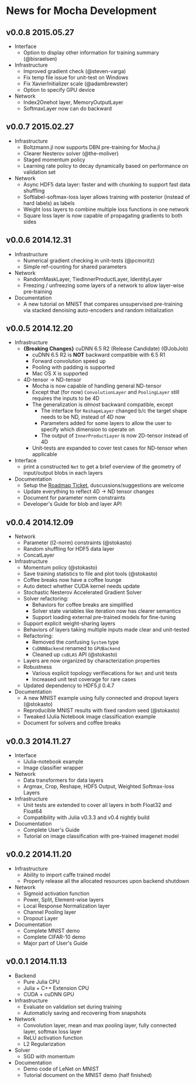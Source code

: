 # News for Mocha Development

## v0.0.8 2015.05.27

* Interface
  * Option to display other information for training summary (@bisraelsen)
* Infrastructure
  * Improved gradient check (@steven-varga)
  * Fix temp file issue for unit-test on Windows
  * Fix XavierInitializer scale (@adambrewster)
  * Option to specify GPU device
* Network
  * Index2Onehot layer, MemoryOutputLayer
  * SoftmaxLayer now can do backward

## v0.0.7 2015.02.27

* Infrastructure
  * Boltzmann.jl now supports DBN pre-training for Mocha.jl
  * Clearer Nesterov solver (@the-moliver)
  * Staged momentum policy
  * Learning rate policy to decay dynamically based on performance on validation set
* Network
  * Async HDF5 data layer: faster and with chunking to support fast data shuffling
  * Softlabel-softmax-loss layer allows training with posterior (instead of hard labels) as labels
  * Weight loss layers to combine multiple loss functions in one network
  * Square loss layer is now capable of propagating gradients to both sides

## v0.0.6 2014.12.31

* Infrastructure
  * Numerical gradient checking in unit-tests (@pcmoritz)
  * Simple ref-counting for shared parameters
* Network
  * RandomMaskLayer, TiedInnerProductLayer, IdentityLayer
  * Freezing / unfreezing some layers of a network to allow layer-wise pre-training
* Documentation
  * A new tutorial on MNIST that compares unsupervised pre-training via stacked denoising auto-encoders and random initialization

## v0.0.5 2014.12.20

* Infrastructure
  * **{Breaking Changes}** cuDNN 6.5 R2 (Release Candidate) (@JobJob)
    * cuDNN 6.5 R2 is **NOT** backward compatible with 6.5 R1
    * Forward convolution speed up
    * Pooling with padding is supported
    * Mac OS X is supported
  * 4D-tensor -> ND-tensor
    * Mocha is now capable of handling general ND-tensor
    * Except that (for now) `ConvolutionLayer` and `PoolingLayer` still requires the inputs to be 4D
    * The generalization is *almost* backward compatible, except
      * The interface for `ReshapeLayer` changed b/c the target shape needs to be ND, instead of 4D now
      * Parameters added for some layers to allow the user to specify which dimension to operate on
      * The output of `InnerProductLayer` is now 2D-tensor instead of 4D
    * Unit-tests are expanded to cover test cases for ND-tensor when applicable
* Interface
  * print a constructed `Net` to get a brief overview of the geometry of input/output blobs in each layers
* Documentation
  * Setup the [Roadmap Ticket](https://github.com/pluskid/Mocha.jl/issues/22), duscussions/suggestions are welcome
  * Update everything to reflect 4D -> ND tensor changes
  * Document for parameter norm constraints
  * Developer's Guide for blob and layer API

## v0.0.4 2014.12.09

* Network
  * Parameter (l2-norm) constraints (@stokasto)
  * Random shuffling for HDF5 data layer
  * ConcatLayer
* Infrastructure
  * Momentum policy (@stokasto)
  * Save training statistics to file and plot tools (@stokasto)
  * Coffee breaks now have a coffee lounge
  * Auto detect whether CUDA kernel needs update
  * Stochastic Nesterov Accelerated Gradient Solver
  * Solver refactoring:
    * Behaviors for coffee breaks are simplified
    * Solver state variables like iteration now has clearer semantics
    * Support loading external pre-trained models for fine-tuning
  * Support explicit weight-sharing layers
  * Behaviors of layers taking multiple inputs made clear and unit-tested
  * Refactoring:
    * Removed the confusing `System` type
    * `CuDNNBackend` renamed to `GPUBackend`
    * Cleaned up `cuBLAS` API (@stokasto)
  * Layers are now organized by characterization properties
  * Robustness
    * Various explicit topology verifiecations for `Net` and unit tests
    * Increased unit test coverage for rare cases
  * Updated dependency to HDF5.jl 0.4.7
* Documentation
  * A new MNIST example using fully connected and dropout layers (@stokasto)
  * Reproducible MNIST results with fixed random seed (@stokasto)
  * Tweaked IJulia Notebook image classification example
  * Document for solvers and coffee breaks

## v0.0.3 2014.11.27

* Interface
  * IJulia-notebook example
  * Image classifier wrapper
* Network
  * Data transformers for data layers
  * Argmax, Crop, Reshape, HDF5 Output, Weighted Softmax-loss Layers
* Infrastructure
  * Unit tests are extended to cover all layers in both Float32 and Float64
  * Compatibility with Julia v0.3.3 and v0.4 nightly build
* Documentation
  * Complete User's Guide
  * Tutorial on image classification with pre-trained imagenet model

## v0.0.2 2014.11.20

* Infrastructure
  * Ability to import caffe trained model
  * Properly release all the allocated resources upon backend shutdown
* Network
  * Sigmoid activation function
  * Power, Split, Element-wise layers
  * Local Response Normalization layer
  * Channel Pooling layer
  * Dropout Layer
* Documentation
  * Complete MNIST demo
  * Complete CIFAR-10 demo
  * Major part of User's Guide

## v0.0.1 2014.11.13

* Backend
  * Pure Julia CPU
  * Julia + C++ Extension CPU
  * CUDA + cuDNN GPU
* Infrastructure
  * Evaluate on validation set during training
  * Automaticly saving and recovering from snapshots
* Network
  * Convolution layer, mean and max pooling layer, fully connected layer, softmax loss layer
  * ReLU activation function
  * L2 Regularization
* Solver
  * SGD with momentum
* Documentation
  * Demo code of LeNet on MNIST
  * Tutorial document on the MNIST demo (half finished)

